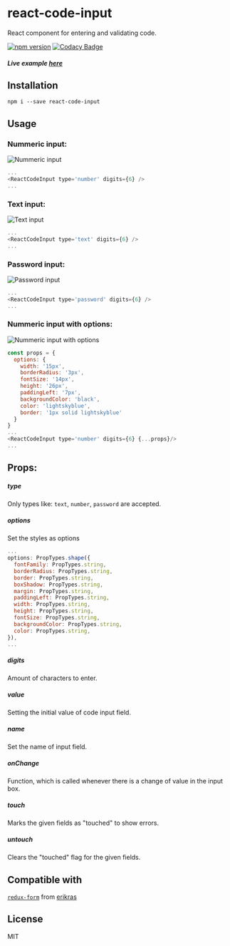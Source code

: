 # react-code-input
React component for entering and validating code.

[![npm version](https://badge.fury.io/js/react-code-input.svg)](https://badge.fury.io/js/react-code-input) [![Codacy Badge](https://api.codacy.com/project/badge/Grade/970fd2a1775740aa82eecad7cb407395)](https://www.codacy.com/app/konstantin_2/react-code-input?utm_source=github.com&amp;utm_medium=referral&amp;utm_content=40818419/react-code-input&amp;utm_campaign=Badge_Grade)

##### Live example [here](https://40818419.github.io/react-code-input)

## Installation

`npm i --save react-code-input`

## Usage

### Nummeric input:
![Nummeric input](https://cloud.githubusercontent.com/assets/2235499/21593670/eafea336-d119-11e6-9d4b-738141f24b44.png)
```js
...
<ReactCodeInput type='number' digits={6} />
...
```

### Text input:
![Text input](https://cloud.githubusercontent.com/assets/2235499/21593708/61cebee2-d11a-11e6-9b8d-e99dbeeec23b.png)
```js
...
<ReactCodeInput type='text' digits={6} />
...
```
### Password input:
![Password input](https://cloud.githubusercontent.com/assets/2235499/21593710/65ed7252-d11a-11e6-995f-f0127af5bd9f.png)
```js
...
<ReactCodeInput type='password' digits={6} />
...
```
### Nummeric input with options:
![Nummeric input with options](https://cloud.githubusercontent.com/assets/2235499/21593674/f3bb887c-d119-11e6-8b3f-ba478a0f4692.png)
```js
const props = {
  options: {
    width: '15px',
    borderRadius: '3px',
    fontSize: '14px',
    height: '26px',
    paddingLeft: '7px',
    backgroundColor: 'black',
    color: 'lightskyblue',
    border: '1px solid lightskyblue'
  }
}
...
<ReactCodeInput type='number' digits={6} {...props}/>
...
```
## Props:
##### type

Only types like: `text`, `number`, `password` are accepted.

##### options
Set the styles as options
```js
...
options: PropTypes.shape({
  fontFamily: PropTypes.string,
  borderRadius: PropTypes.string,
  border: PropTypes.string,
  boxShadow: PropTypes.string,
  margin: PropTypes.string,
  paddingLeft: PropTypes.string,
  width: PropTypes.string,
  height: PropTypes.string,
  fontSize: PropTypes.string,
  backgroundColor: PropTypes.string,
  color: PropTypes.string,
}),
...
```
##### digits
Amount of characters to enter.

##### value
Setting the initial value of code input field.

##### name
Set the name of input field.

##### onChange
Function, which is called whenever there is a change of value in the input box.

##### touch
Marks the given fields as "touched" to show errors.

##### untouch
Clears the "touched" flag for the given fields.

## Compatible with
[`redux-form`](https://github.com/erikras/redux-form) from [erikras](https://github.com/erikras)

## License
MIT
